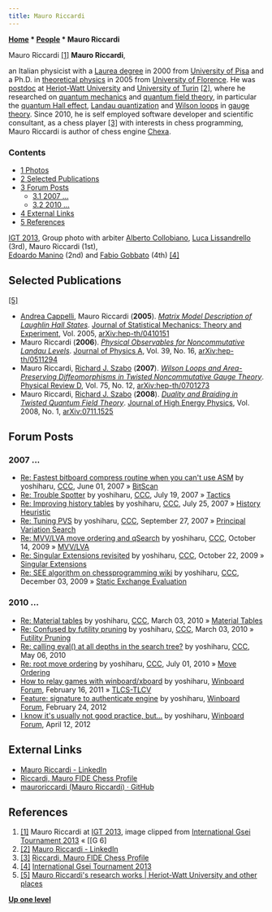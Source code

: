 ```yaml
---
title: Mauro Riccardi
---
```

**[Home](Home "Home") \* [People](People "People") \* Mauro Riccardi**



 [](http://www.g-sei.org/i-g-t-2013/) Mauro Riccardi <a id="cite-note-1" href="#cite-ref-1">[1]</a> 
**Mauro Riccardi**,  

an Italian physicist with a [Laurea degree](https://en.wikipedia.org/wiki/Master%27s_degree_in_Europe#Italy) in 2000 from [University of Pisa](https://en.wikipedia.org/wiki/University_of_Pisa) and a Ph.D. in [theoretical physics](https://en.wikipedia.org/wiki/Theoretical_physics) in 2005 from [University of Florence](https://en.wikipedia.org/wiki/University_of_Florence). 
He was [postdoc](https://en.wikipedia.org/wiki/Postdoctoral_researcher) at [Heriot-Watt University](https://en.wikipedia.org/wiki/Heriot-Watt_University) and [University of Turin](https://en.wikipedia.org/wiki/University_of_Turin) <a id="cite-note-2" href="#cite-ref-2">[2]</a>,
where he researched on [quantum mechanics](https://en.wikipedia.org/wiki/Quantum_mechanics) and [quantum field theory](https://en.wikipedia.org/wiki/Quantum_field_theory), in particular the [quantum Hall effect](https://en.wikipedia.org/wiki/Quantum_Hall_effect),
[Landau quantization](https://en.wikipedia.org/wiki/Landau_quantization) and [Wilson loops](https://en.wikipedia.org/wiki/Wilson_loop) in [gauge theory](https://en.wikipedia.org/wiki/Gauge_theory). Since 2010, he is self employed software developer and scientific consultant, as a chess player <a id="cite-note-3" href="#cite-ref-3">[3]</a> with interests in chess programming, Mauro Riccardi is author of chess engine [Chexa](Chexa "Chexa"). 



### Contents


* [1 Photos](#photos)
* [2 Selected Publications](#selected-publications)
* [3 Forum Posts](#forum-posts)
	+ [3.1 2007 ...](#2007-...)
	+ [3.2 2010 ...](#2010-...)
* [4 External Links](#external-links)
* [5 References](#references)






 [](http://www.g-sei.org/i-g-t-2013/) 
[IGT 2013](IGT_2013 "IGT 2013"), Group photo with arbiter [Alberto Collobiano](http://ratings.fide.com/card.phtml?event=854840), [Luca Lissandrello](Luca_Lissandrello "Luca Lissandrello") (3rd), Mauro Riccardi (1st),  
[Edoardo Manino](Edoardo_Manino "Edoardo Manino") (2nd) and [Fabio Gobbato](Fabio_Gobbato "Fabio Gobbato") (4th) <a id="cite-note-4" href="#cite-ref-4">[4]</a>



## Selected Publications


<a id="cite-note-5" href="#cite-ref-5">[5]</a>



* [Andrea Cappelli](https://dblp.org/pers/hd/c/Cappelli:Andrea), Mauro Riccardi (**2005**). *[Matrix Model Description of Laughlin Hall States](https://iopscience.iop.org/article/10.1088/1742-5468/2005/05/P05001)*. [Journal of Statistical Mechanics: Theory and Experiment](https://en.wikipedia.org/wiki/Journal_of_Statistical_Mechanics:_Theory_and_Experiment), Vol. 2005, [arXiv:hep-th/0410151](https://arxiv.org/abs/hep-th/0410151)
* Mauro Riccardi (**2006**). *[Physical Observables for Noncommutative Landau Levels](https://iopscience.iop.org/article/10.1088/0305-4470/39/16/012)*. [Journal of Physics A](https://en.wikipedia.org/wiki/Journal_of_Physics_A), Vol. 39, No. 16, [arXiv:hep-th/0511294](https://arxiv.org/abs/hep-th/0511294)
* Mauro Riccardi, [Richard J. Szabo](https://researchportal.hw.ac.uk/en/persons/richard-joseph-szabo) (**2007**). *[Wilson Loops and Area-Preserving Diffeomorphisms in Twisted Noncommutative Gauge Theory](https://www.osti.gov/biblio/20933340-wilson-loops-area-preserving-diffeomorphisms-twisted-noncommutative-gauge-theory)*. [Physical Review D](https://en.wikipedia.org/wiki/Physical_Review), Vol. 75, No. 12, [arXiv:hep-th/0701273](https://arxiv.org/abs/hep-th/0701273)
* Mauro Riccardi, [Richard J. Szabo](https://researchportal.hw.ac.uk/en/persons/richard-joseph-szabo) (**2008**). *[Duality and Braiding in Twisted Quantum Field Theory](https://researchportal.hw.ac.uk/en/publications/duality-and-braiding-in-twisted-quantum-field-theory)*. [Journal of High Energy Physics](https://en.wikipedia.org/wiki/Journal_of_High_Energy_Physics), Vol. 2008, No. 1, [arXiv:0711.1525](https://arxiv.org/abs/0711.1525)


## Forum Posts


### 2007 ...


* [Re: Fastest bitboard compress routine when you can't use ASM](http://www.talkchess.com/forum3/viewtopic.php?f=7&t=14151&start=6) by yoshiharu, [CCC](CCC "CCC"), June 01, 2007 » [BitScan](BitScan "BitScan")
* [Re: Trouble Spotter](http://www.talkchess.com/forum3/viewtopic.php?f=7&t=15220&start=1) by yoshiharu, [CCC](CCC "CCC"), July 19, 2007 » [Tactics](Tactics "Tactics")
* [Re: Improving history tables](http://www.talkchess.com/forum3/viewtopic.php?f=7&t=15337&start=4) by yoshiharu, [CCC](CCC "CCC"), July 25, 2007 » [History Heuristic](History_Heuristic "History Heuristic")
* [Re: Tuning PVS](http://www.talkchess.com/forum3/viewtopic.php?f=7&t=16724&start=4) by yoshiharu, [CCC](CCC "CCC"), September 27, 2007 » [Principal Variation Search](Principal_Variation_Search "Principal Variation Search")
* [Re: MVV/LVA move ordering and qSearch](http://www.talkchess.com/forum3/viewtopic.php?f=7&t=30135&start=6) by yoshiharu, [CCC](CCC "CCC"), October 14, 2009 » [MVV/LVA](MVV-LVA "MVV-LVA")
* [Re: Singular Extensions revisited](http://www.talkchess.com/forum3/viewtopic.php?f=7&t=30211&start=6) by yoshiharu, [CCC](CCC "CCC"), October 22, 2009 » [Singular Extensions](Singular_Extensions "Singular Extensions")
* [Re: SEE algorithm on chessprogramming wiki](http://www.talkchess.com/forum3/viewtopic.php?f=7&t=30905&start=3) by yoshiharu, [CCC](CCC "CCC"), December 03, 2009 » [Static Exchange Evaluation](Static_Exchange_Evaluation "Static Exchange Evaluation")


### 2010 ...


* [Re: Material tables](http://www.talkchess.com/forum3/viewtopic.php?f=7&t=33021&start=7) by yoshiharu, [CCC](CCC "CCC"), March 03, 2010 » [Material Tables](Material_Tables "Material Tables")
* [Re: Confused by futility pruning](http://www.talkchess.com/forum3/viewtopic.php?f=7&t=33033&start=1) by yoshiharu, [CCC](CCC "CCC"), March 03, 2010 » [Futility Pruning](Futility_Pruning "Futility Pruning")
* [Re: calling eval() at all depths in the search tree?](http://www.talkchess.com/forum3/viewtopic.php?f=7&t=34109&start=8) by yoshiharu, [CCC](CCC "CCC"), May 06, 2010
* [Re: root move ordering](http://www.talkchess.com/forum3/viewtopic.php?f=7&t=34655&start=10) by yoshiharu, [CCC](CCC "CCC"), July 01, 2010 » [Move Ordering](Move_Ordering "Move Ordering")
* [How to relay games with winboard/xboard](http://www.open-aurec.com/wbforum/viewtopic.php?f=2&t=51549) by yoshiharu, [Winboard Forum](Computer_Chess_Forums "Computer Chess Forums"), February 16, 2011 » [TLCS-TLCV](TLCS-TLCV "TLCS-TLCV")
* [Feature: signature to authenticate engine](http://www.open-aurec.com/wbforum/viewtopic.php?f=19&t=52240) by yoshiharu, [Winboard Forum](Computer_Chess_Forums "Computer Chess Forums"), February 24, 2012
* [I know it's usually not good practice, but...](http://www.open-aurec.com/wbforum/viewtopic.php?f=19&t=52335) by yoshiharu, [Winboard Forum](Computer_Chess_Forums "Computer Chess Forums"), April 12, 2012


## External Links


* [Mauro Riccardi - LinkedIn](https://it.linkedin.com/in/mauro-riccardi-a179774)
* [Riccardi, Mauro FIDE Chess Profile](http://ratings.fide.com/card.phtml?event=855383)
* [mauroriccardi (Mauro Riccardi) · GitHub](https://github.com/mauroriccardi)


## References


 1. <a id="cite-ref-1" href="#cite-note-1">[1]</a> Mauro Riccardi at [IGT 2013](IGT_2013 "IGT 2013"), image clipped from [International Gsei Tournament 2013](http://www.g-sei.org/i-g-t-2013/) « [[G 6] 
2. <a id="cite-ref-2" href="#cite-note-2">[2]</a> [Mauro Riccardi - LinkedIn](http://it.linkedin.com/pub/mauro-riccardi/4/977/a17)
3. <a id="cite-ref-3" href="#cite-note-3">[3]</a> [Riccardi, Mauro FIDE Chess Profile](http://ratings.fide.com/card.phtml?event=855383)
4. <a id="cite-ref-4" href="#cite-note-4">[4]</a> [International Gsei Tournament 2013](http://www.g-sei.org/i-g-t-2013/)
5. <a id="cite-ref-5" href="#cite-note-5">[5]</a> [Mauro Riccardi's research works | Heriot-Watt University and other places](https://www.researchgate.net/scientific-contributions/13379020_Mauro_Riccardi)

**[Up one level](People "People")**







 
